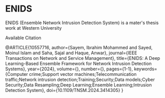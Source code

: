 # ENIDS
ENIDS (Ensemble Network Intrusion Detection System) is a mater's thesis work at Western University

Available Citation

@ARTICLE{10557716,
  author={Sayem, Ibrahim Mohammed and Sayed, Moinul Islam and Saha, Sajal and Haque, Anwar},
  journal={IEEE Transactions on Network and Service Management}, 
  title={ENIDS: A Deep Learning-Based Ensemble Framework for Network Intrusion Detection Systems}, 
  year={2024},
  volume={},
  number={},
  pages={1-1},
  keywords={Computer crime;Support vector machines;Telecommunication traffic;Network intrusion detection;Training;Security;Data models;Cyber Security;Data Resampling;Deep Learning;Ensemble Learning;Intrusion Detection System},
  doi={10.1109/TNSM.2024.3414305}
}

